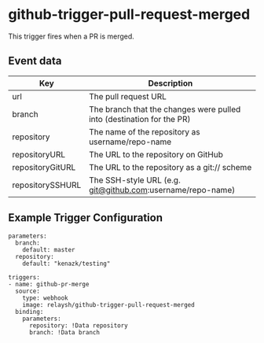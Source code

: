 # github-trigger-pull-request-merged

This trigger fires when a PR is merged.

## Event data

| Key              | Description                                                           |
|------------------|-----------------------------------------------------------------------|
| url              | The pull request URL                                                  |
| branch           | The branch that the changes were pulled into (destination for the PR) |
| repository       | The name of the repository as username/repo-name                      |
| repositoryURL    | The URL to the repository on GitHub                                   |
| repositoryGitURL | The URL to the repository as a git:// scheme                          |
| repositorySSHURL | The SSH-style URL (e.g. git@github.com:username/repo-name)            |

## Example Trigger Configuration

```
parameters:
  branch: 
    default: master
  repository:
    default: "kenazk/testing"
    
triggers:
- name: github-pr-merge
  source:
    type: webhook
    image: relaysh/github-trigger-pull-request-merged
  binding:
    parameters:
      repository: !Data repository 
      branch: !Data branch
```